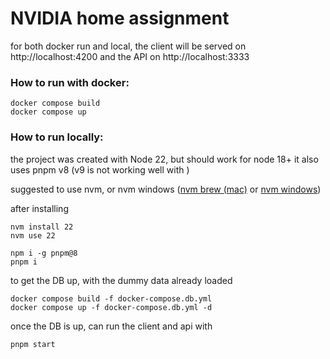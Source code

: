 # NVIDIA home assignment

for both docker run and local, the client will be served on 
http://localhost:4200
and the API on 
http://localhost:3333


### How to run with docker:
```
docker compose build
docker compose up
```

### How to run locally:
the project was created with Node 22, but should work for node 18+
it also uses pnpm v8 (v9 is not working well with )

suggested to use nvm, or nvm windows
([nvm brew (mac)](https://formulae.brew.sh/formula/nvm) or [nvm windows](https://github.com/coreybutler/nvm-windows))

after installing
```
nvm install 22
nvm use 22

npm i -g pnpm@8
pnpm i
```

to get the DB up, with the dummy data already loaded 
```
docker compose build -f docker-compose.db.yml
docker compose up -f docker-compose.db.yml -d
```

once the DB is up, can run the client and api with
```
pnpm start
```
